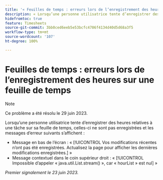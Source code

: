 ```yaml
---
title: '« Feuilles de temps : erreurs lors de l’enregistrement des heures sur une feuille de temps »'
description: « Lorsqu’une personne utilisatrice tente d’enregistrer des heures relatives à une tâche sur sa feuille de temps, celles-ci ne sont pas enregistrées et des messages d’erreur s’affichent. »
hidefromtoc: true
feature: Timesheets
source-git-commit: 3bb0ced6eeb5e53bcfc4706f4134d40d5d68a3f5
workflow-type: tm+mt
source-wordcount: '107'
ht-degree: 100%

---
```



# Feuilles de temps : erreurs lors de l’enregistrement des heures sur une feuille de temps

>[!NOTE]
>
>Ce problème a été résolu le 29 juin 2023.

Lorsqu’une personne utilisatrice tente d’enregistrer des heures relatives à une tâche sur sa feuille de temps, celles-ci ne sont pas enregistrées et les messages d’erreur suivants s’affichent :

* Message en bas de l’écran : « [!UICONTROL Vos modifications récentes n’ont pas été enregistrées. Actualisez la page pour afficher les dernières modifications enregistrées.] »
* Message contextuel dans le coin supérieur droit : « [!UICONTROL Impossible d’appeler « java.util.List.stream() », car « hourList » est nul] »

_Premier signalement le 23 juin 2023._

